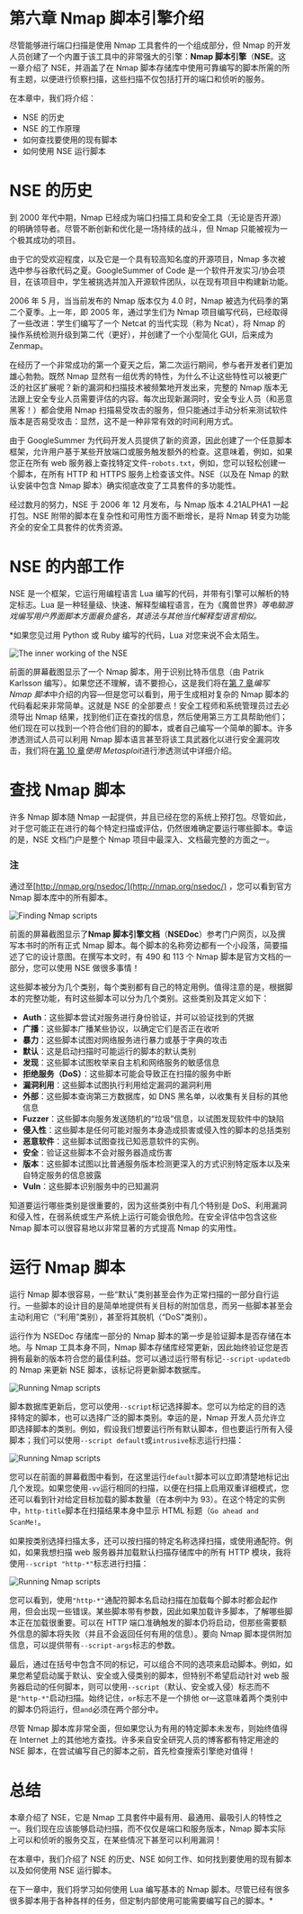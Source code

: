 # 第六章 Nmap 脚本引擎介绍

尽管能够进行端口扫描是使用 Nmap 工具套件的一个组成部分，但 Nmap 的开发人员创建了一个内置于该工具中的非常强大的引擎：**Nmap 脚本引擎**（**NSE**。这一章介绍了 NSE，并涵盖了在 Nmap 脚本存储库中使用可靠编写的脚本所需的所有主题，以便进行侦察扫描，这些扫描不仅包括打开的端口和侦听的服务。

在本章中，我们将介绍：

*   NSE 的历史
*   NSE 的工作原理
*   如何查找要使用的现有脚本
*   如何使用 NSE 运行脚本

# NSE 的历史

到 2000 年代中期，Nmap 已经成为端口扫描工具和安全工具（无论是否开源）的明确领导者。尽管不断创新和优化是一场持续的战斗，但 Nmap 只能被视为一个极其成功的项目。

由于它的受欢迎程度，以及它是一个具有较高知名度的开源项目，Nmap 多次被选中参与谷歌代码之夏。GoogleSummer of Code 是一个软件开发实习/协会项目，在该项目中，学生被挑选并加入开源软件团队，以在现有项目中构建新功能。

2006 年 5 月，当当前发布的 Nmap 版本仅为 4.0 时，Nmap 被选为代码季的第二个夏季。上一年，即 2005 年，通过学生们为 Nmap 项目编写代码，已经取得了一些改进：学生们编写了一个 Netcat 的当代实现（称为 Ncat），将 Nmap 的操作系统检测升级到第二代（更好），并创建了一个小型简化 GUI，后来成为 Zenmap。

在经历了一个非常成功的第一个夏天之后，第二次运行期间，参与者开发者们更加雄心勃勃。既然 Nmap 显然有一组优秀的特性，为什么不让这些特性可以被更广泛的社区扩展呢？新的漏洞和扫描技术被频繁地开发出来，完整的 Nmap 版本无法跟上安全专业人员需要评估的内容。每次出现新漏洞时，安全专业人员（和恶意黑客！）都会使用 Nmap 扫描易受攻击的服务，但只能通过手动分析来测试软件版本是否易受攻击：显然，这不是一种非常有效的时间利用方式。

由于 GoogleSummer 为代码开发人员提供了新的资源，因此创建了一个任意脚本框架，允许用户基于某些开放端口或服务触发额外的检查。这意味着，例如，如果您正在所有 web 服务器上查找特定文件-`robots.txt`，例如，您可以轻松创建一个脚本，在所有 HTTP 和 HTTPS 服务上检查该文件。NSE（以及在 Nmap 的默认安装中包含 Nmap 脚本）确实彻底改变了工具套件的多功能性。

经过数月的努力，NSE 于 2006 年 12 月发布，与 Nmap 版本 4.21ALPHA1 一起打包。NSE 附带的脚本在复杂性和可用性方面不断增长，是将 Nmap 转变为功能齐全的安全工具套件的优秀资源。

# NSE 的内部工作

NSE 是一个框架，它运行用编程语言 Lua 编写的代码，并带有引擎可以解析的特定标志。Lua 是一种轻量级、快速、解释型编程语言，在为《魔兽世界》*等电脑游戏编写用户界面脚本方面最负盛名，其语法与其他当代解释型语言相似。*

 *如果您见过用 Python 或 Ruby 编写的代码，Lua 对您来说不会太陌生。

![The inner working of the NSE](img/4065OS_06_01.jpg)

前面的屏幕截图显示了一个 Nmap 脚本，用于识别比特币信息（由 Patrik Karlsson 编写）。如果您还不理解，请不要担心，这是我们将在[第 7 章](07.html "Chapter 7. Writing Nmap Scripts")*编写 Nmap 脚本*中介绍的内容—但是您可以看到，用于生成相对复杂的 Nmap 脚本的代码看起来非常简单。这就是 NSE 的全部要点！安全工程师和系统管理员过去必须导出 Nmap 结果，找到他们正在查找的信息，然后使用第三方工具帮助他们；他们现在可以找到一个符合他们目的的脚本，或者自己编写一个简单的脚本。许多渗透测试人员可以利用 Nmap 脚本语言甚至将该工具武器化以进行安全漏洞攻击，我们将在[第 10 章](10.html "Chapter 10. Penetration Testing with Metasploit")*使用 Metasploit*进行渗透测试中详细介绍。

# 查找 Nmap 脚本

许多 Nmap 脚本随 Nmap 一起提供，并且已经在您的系统上预打包。尽管如此，对于您可能正在进行的每个特定扫描或评估，仍然很难确定要运行哪些脚本。幸运的是，NSE 文档门户是整个 Nmap 项目中最深入、文档最完整的方面之一。

### 注

通过至[http://nmap.org/nsedoc/](http://nmap.org/nsedoc/) ，您可以看到官方 Nmap 脚本库中的所有脚本。

![Finding Nmap scripts](img/4065OS_06_02.jpg)

前面的屏幕截图显示了**Nmap 脚本引擎文档**（**NSEDoc**）参考门户网页，以及撰写本书时的所有正式 Nmap 脚本。每个脚本的名称旁边都有一个小段落，简要描述了它的设计意图。在撰写本文时，有 490 和 113 个 Nmap 脚本是官方文档的一部分，您可以使用 NSE 做很多事情！

这些脚本被分为几个类别，每个类别都有自己的特定用例。值得注意的是，根据脚本的完整功能，有时这些脚本可以分为几个类别。这些类别及其定义如下：

*   **Auth**：这些脚本尝试对服务进行身份验证，并可以验证找到的凭据
*   **广播**：这些脚本广播某些协议，以确定它们是否正在收听
*   **暴力**：这些脚本试图对网络服务进行暴力或基于字典的攻击
*   **默认**：这是启动扫描时可能运行的脚本的默认类别
*   **发现**：这些脚本试图枚举来自主机和网络服务的敏感信息
*   **拒绝服务（DoS）**：这些脚本可能会导致正在扫描的服务中断
*   **漏洞利用**：这些脚本试图执行利用给定漏洞的漏洞利用
*   **外部**：这些脚本查询第三方数据库，如 DNS 黑名单，以收集有关目标的其他信息
*   **Fuzzer**：这些脚本向服务发送随机的“垃圾”信息，以试图发现软件中的缺陷
*   **侵入性**：这些脚本是任何可能对服务本身造成损害或侵入性的脚本的总括类别
*   **恶意软件**：这些脚本试图查找已知恶意软件的实例。
*   **安全**：验证这些脚本不会对服务器造成伤害
*   **版本**：这些脚本试图以比普通服务版本检测更深入的方式识别特定版本以及来自特定服务的信息披露
*   **Vuln**：这些脚本识别服务中的已知漏洞

知道要运行哪些类别是很重要的，因为这些类别中有几个特别是 DoS、利用漏洞和侵入性，在弱系统或生产系统上运行可能会很危险。在安全评估中包含这些 Nmap 脚本可以很容易地以非常显著的方式提高 Nmap 的实用性。

# 运行 Nmap 脚本

运行 Nmap 脚本很容易，一些“默认”类别甚至会作为正常扫描的一部分自行运行。一些脚本的设计目的是简单地提供有关目标的附加信息，而另一些脚本甚至会主动利用它（“利用”类别），甚至将其脱机（“DoS”类别）。

运行作为 NSEDoc 存储库一部分的 Nmap 脚本的第一步是验证脚本是否存储在本地。与 Nmap 工具本身不同，Nmap 脚本存储库经常更新，因此始终验证您是否拥有最新的版本符合您的最佳利益。您可以通过运行带有标记`--script-updatedb`的 Nmap 来更新 NSE 脚本，该标记将更新脚本数据库。

![Running Nmap scripts](img/4065OS_06_03.jpg)

脚本数据库更新后，您可以使用`--script`标记选择脚本。您可以为给定的目的选择特定的脚本，也可以选择广泛的脚本类别。幸运的是，Nmap 开发人员允许立即选择脚本的类别。例如，假设我们想要运行所有默认脚本，但也要运行所有入侵脚本；我们可以使用`--script default`或`intrusive`标志运行扫描：

![Running Nmap scripts](img/4065OS_06_04.jpg)

您可以在前面的屏幕截图中看到，在这里运行`default`脚本可以立即清楚地标记出几个发现。如果您使用`-vv`运行相同的扫描，以便在扫描上启用双重详细模式，您还可以看到针对给定目标加载的脚本数量（在本例中为 93）。在这个特定的实例中，`http-title`脚本在扫描结果本身中显示 HTML 标题（`Go ahead and ScanMe!`。

如果按类别选择扫描太多，还可以按扫描的特定名称选择扫描，或使用通配符。例如，如果我想扫描 web 服务器并加载默认扫描存储库中的所有 HTTP 模块，我将使用`--script "http-*"`标志进行扫描：

![Running Nmap scripts](img/4065OS_06_05.jpg)

您可以看到，使用`"http-*"`通配符脚本名启动扫描在加载每个脚本时都会起作用，但会出现一些错误。某些脚本带有参数，因此如果加载许多脚本，了解哪些脚本正在加载很重要。可以在 HTTP 端口准确触发的脚本仍将启动，但那些需要额外信息的脚本将失败（并且不会返回任何有用的信息）。要向 Nmap 脚本提供附加信息，可以提供带有`--script-args`标志的参数。

最后，通过在括号中包含不同的标记，可以组合不同的选项来启动脚本。例如，如果您希望启动属于默认、安全或入侵类别的脚本，但特别不希望启动针对 web 服务器启动的任何脚本，则可以使用`--script`（默认、安全或入侵）标志而不是`"http-*"`启动扫描。始终记住，`or`标志不是一个排他 or—这意味着两个类别中的脚本仍将运行，但`and`必须在两个部分中。

尽管 Nmap 脚本库非常全面，但如果您认为有用的特定脚本未发布，则始终值得在 Internet 上的其他地方查找。许多来自安全研究人员的博客都有特定用途的 NSE 脚本，在尝试编写自己的脚本之前，首先检查搜索引擎绝对值得！

# 总结

本章介绍了 NSE，它是 Nmap 工具套件中最有用、最通用、最吸引人的特性之一。我们现在应该能够启动扫描，而不仅仅是端口和服务版本，Nmap 脚本实际上可以和侦听的服务交互，在某些情况下甚至可以利用漏洞！

在本章中，我们介绍了 NSE 的历史、NSE 如何工作、如何找到要使用的现有脚本以及如何使用 NSE 运行脚本。

在下一章中，我们将学习如何使用 Lua 编写基本的 Nmap 脚本。尽管已经有很多很多脚本用于各种各样的任务，但定制内部使用可能需要编写自己的脚本。*